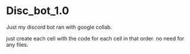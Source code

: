 # Disc_bot_1.0
Just my discord bot ran with google collab.

just create each cell with the code for each cell in that order. no need for any files.
